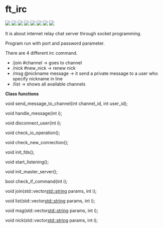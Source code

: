 # ft_irc

<image src="ft_irc/imgs/image1.png" />
<image src="ft_irc/imgs/image2.png" />
<image src="ft_irc/imgs/image3.png" />
<image src="ft_irc/imgs/image4.png" />
<image src="ft_irc/imgs/image5.png" />
<image src="ft_irc/imgs/image6.png" />
<image src="ft_irc/imgs/image7.png" />

<image src="ft_irc/image.png" />

It is about internet relay chat server through socket programming.

Program run with port and password parameter.

There are 4 different irc command.

- /join #channel -> goes to channel
- /nick #new_nick -> renew nick
- /msg @nickname message -> it send a private message to a user who specify nickname in line
- /list -> shows all available channels

**Class functions**

void send_message_to_channel(int channel_id, int user_id);

void handle_message(int i);

void disconnect_user(int i);

void check_io_operation();

void check_new_connection();

void init_fds();

void start_listening();

void init_master_server();

bool check_if_command(int i);

void join(std::vector<std::string> params, int i);

void list(std::vector<std::string> params, int i);

void msg(std::vector<std::string> params, int i);

void nick(std::vector<std::string> params, int i);
